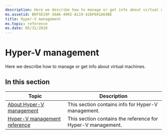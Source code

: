 ```yaml
---
description: Here we describe how to manage or get info about virtual machines.
ms.assetid: B0F5E19F-36A6-4965-A119-42AF601A64BE
title: Hyper-V management
ms.topic: reference
ms.date: 05/31/2018
---
```


# Hyper-V management

Here we describe how to manage or get info about virtual machines.

## In this section



| Topic                                                                       | Description                                                            |
|-----------------------------------------------------------------------------|------------------------------------------------------------------------|
| [About Hyper-V management](about-hyper-v-management.md)<br/>         | This section contains info for Hyper-V management.<br/>          |
| [Hyper-V management reference](hyper-v-management-reference.md)<br/> | This section contains the reference for Hyper-V management.<br/> |



 

 

 





